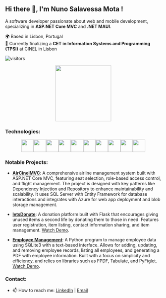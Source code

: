 ## Hi there 👋, I'm Nuno Salavessa Mota !
A software developer passionate about web and mobile development, specializing in **ASP.NET Core MVC** and **.NET MAUI**.


🌍 Based in Lisbon, Portugal  
💼 Currently finalizing a **CET in Information Systems and Programming (TPSI)** at CINEL in Lisbon


![visitors](https://komarev.com/ghpvc/?username=SalavessaMota&color=blue)


<div align='center'>
  <img height="180em" src="https://github-readme-stats.vercel.app/api/top-langs/?username=SalavessaMota&layout=compact&langs_count=16&theme=dracula&count_private=true"/>
</div>


### Technologies:
<div align='center' style="display: flex;flex-flow: row wrap; justify-content: center;">
  <code><img height="40" src="https://cdn.jsdelivr.net/gh/devicons/devicon/icons/html5/html5-original.svg"></code>
  <code><img height="40" src="https://cdn.jsdelivr.net/gh/devicons/devicon/icons/css3/css3-original.svg"></code>
  <code><img height="40" src="https://cdn.jsdelivr.net/gh/devicons/devicon/icons/bootstrap/bootstrap-original.svg"></code>
  <code><img height="40" src="https://cdn.jsdelivr.net/gh/devicons/devicon/icons/javascript/javascript-original.svg"></code>
  <code><img height="40" src="https://cdn.jsdelivr.net/gh/devicons/devicon/icons/csharp/csharp-original.svg"></code>
  <code><img height="40" src="https://cdn.jsdelivr.net/gh/devicons/devicon/icons/dotnetcore/dotnetcore-original.svg"></code>
  <code><img height="40" src="https://cdn.jsdelivr.net/gh/devicons/devicon/icons/xamarin/xamarin-original.svg"></code>
  <code><img height="40" src="https://cdn.jsdelivr.net/gh/devicons/devicon/icons/microsoftsqlserver/microsoftsqlserver-plain.svg"></code>
  <code><img height="40" src="https://cdn.jsdelivr.net/gh/devicons/devicon/icons/azure/azure-original.svg"></code>
  <code><img height="40" src="https://cdn.jsdelivr.net/gh/devicons/devicon/icons/git/git-original.svg"></code>
</div>


### Notable Projects:
- **[AirCinelMVC](https://github.com/SalavessaMota/AirCinelMVC)**: A comprehensive airline management system built with ASP.NET Core MVC, featuring seat selection, role-based access control, and flight management. The project is designed with key patterns like Dependency Injection and Repository to enhance maintainability and scalability. It uses SQL Server with Entity Framework for database interactions and integrates with Azure for web app deployment and blob storage management.
  
- **[letsDonate](https://github.com/SalavessaMota/letsDonate)**: A donation platform built with Flask that encourages giving unused items a second life by donating them to those in need. Features user registration, item listing, contact information sharing, and item management. [Watch Demo](https://www.youtube.com/watch?v=o347l4wsz5U).

- **[Employee Management](https://github.com/SalavessaMota/employee-management-system)**: A Python program to manage employee data using SQLite3 with a text-based interface. Allows for adding, updating, and removing employee records, listing all employees, and generating a PDF with employee information. Built with a focus on simplicity and efficiency, and relies on libraries such as FPDF, Tabulate, and PyFiglet. [Watch Demo](https://www.youtube.com/watch?v=aDYLokSWBA0).


### Contact:
- 📫 How to reach me: [LinkedIn](https://www.linkedin.com/in/nunosalavessamota/) | [Email](mailto:nunosalavessa@hotmail.com)
